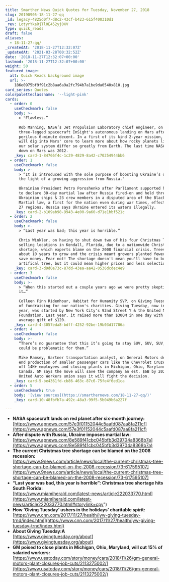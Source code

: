 ```yaml
---
title: Smarther News Quick Quotes for Tuesday, November 27, 2018
slug: 20190905-18-11-27-qq
_id: legacy-4825d0f7-d8c2-43cf-b423-615f400310d1
_rev: LotyrYkaRjTl0E452yj0XV
type: quick_reads
draft: false
aliases:
  - 18-11-27-qq/
_createdAt: '2018-11-27T12:32:07Z'
_updatedAt: '2021-03-28T00:32:52Z'
date: '2018-11-27T12:32:07+00:00'
lastmod: '2018-11-27T12:32:07+00:00'
weight: 50
featured_image:
  alt: Quick Reads background image
  url: >-
    186e0975bf9f91c2b8aa6a9a2fc794b7a1be9da0540x810.jpg
card_series: Quotes
colorpaletteclassname: '--light-pink'
cards:
  - order: 0
    useCheckmark: false
    body: >-
      > "Flawless.”  
        
      Rob Manning, NASA’s Jet Propulsion Laboratory chief engineer, on
      three-legged spacecraft InSight's autonomous landing on Mars after a
      perilous 6-minute decent. In a first of its kind 2-year mission, the probe
      will dig into Mars' core to learn more about how rocky planets like it in
      our solar system differ so greatly from Earth. The last time NASA touched
      down on Mars was 2012.
    _key: card-1-84766f4c-1c29-4829-8a42-c70254944bb6
  - order: 1
    useCheckmark: false
    body: >-
      > “It is introduced with the sole purpose of boosting Ukraine’s defense in
      the light of a growing aggression from Russia."  
        
      Ukrainian President Petro Poroshenko after Parliament supported his plan
      to declare 30-day martial law after Russia fired-on and held three
      Ukrainian ships & 23 crew members in a disputed area of the Black Sea.
      Martial law, a first for the nation even during war times, effects 10 of
      27 regions. Russia says Ukraine entered its waters illegally.
    _key: card-2-b109ab98-9943-4e00-9a60-d71e1bbf521c
  - order: 2
    useCheckmark: false
    body: >-
      > “Last year was bad; this year is horrible.”  
        
      Chris Winkler, on having to shut down two of his four Christmas Tree
      selling locations in Kendall, Florida, due to a nationwide Christmas Tree
      shortage, which experts blame on the 2008 financial crisis. Trees take
      about 10 years to grow and the crisis meant growers planted fewer trees to
      save money. Fear not! The shortage doesn't mean you'll have to buy an
      artifical tree, but it could mean higher prices and less selection.
    _key: card-3-d9d0e73c-87dd-43ea-aa42-0536dcdec4e9
  - order: 3
    useCheckmark: false
    body: >-
      > “When this started out a couple years ago we were pretty skeptical about
      it…”  
        
      Colleen Finn Ridenhour, Habitat for Humanity SVP, on Giving Tuesday, a day
      of fundraising for our nation's charities. Giving Tuesday, now in its 7th
      year, was started by New York City's 92nd Street Y & the United Nations
      Foundation. Last year, it raised more than $300M in one day with an
      average gift of $120.
    _key: card-4-3057eda8-bdff-4252-92be-19b03d17706a
  - order: 4
    useCheckmark: false
    body: >-
      “There’s no guarantee that this it’s going to stay SUV, SUV, SUV, SUV. …it
      could be problematic for them.”  
        
      Mike Ramsey, Gartner transportation analyst, on General Motors decision to
      end production of smaller passenger cars like the Chevrolet Cruze, laying
      off 14K+ employees and closing plants in Michigan, Ohio, Maryland &
      Canada. GM says the move will save the company an est. $6B by 2020; The
      United Auto Workers union says it will fight the decision.
    _key: card-5-be4361fd-cb86-463c-87c6-75fe4f6ed1ca
  - order: 5
    useCheckmark: true
    body: '[view sources](https://smarthernews.com/18-11-27-qq/)'
    _key: card-10-48fbfb7a-492c-48a3-99f5-5b049b6a227f

---
```

* **NASA spacecraft lands on red planet after six-month journey:**  
[https://www.apnews.com/57e3f01152044c5aafd087aa8fa211cf](https://www.apnews.com/57e3f01152044c5aafd087aa8fa211cf)
* **After dispute with Russia, Ukraine imposes martial law:**  
[https://www.apnews.com/8e589f41cbc045bfb3d39704a8368b7a](https://www.apnews.com/8e589f41cbc045bfb3d39704a8368b7a)
* **The current Christmas tree shortage can be blamed on the 2008 recession:**  
[https://www.9news.com/article/news/local/the-current-christmas-tree-shortage-can-be-blamed-on-the-2008-recession/73-617595107](https://www.9news.com/article/news/local/the-current-christmas-tree-shortage-can-be-blamed-on-the-2008-recession/73-617595107)
* **“Last year was bad, this year is horrible”: Christmas tree shortage hits South Florida:**  
[https://www.miamiherald.com/latest-news/article222033770.html](https://www.miamiherald.com/latest-news/article222033770.html#storylink=cpy")
* **How ‘Giving Tuesday’ ushers in the holidays’ charitable spirit:**  
[https://www.cnn.com/2017/11/27/health/iyw-giving-tuesday-trnd/index.html](https://www.cnn.com/2017/11/27/health/iyw-giving-tuesday-trnd/index.html)
* **About Giving Tuesday:A**  
[https://www.givingtuesday.org/about](https://www.givingtuesday.org/about)
* **GM poised to close plants in Michigan, Ohio, Maryland, will cut 15% of salaried workers:**  
[https://www.usatoday.com/story/money/cars/2018/11/26/gm-general-motors-plant-closures-job-cuts/2113275002/](https://www.usatoday.com/story/money/cars/2018/11/26/gm-general-motors-plant-closures-job-cuts/2113275002/)